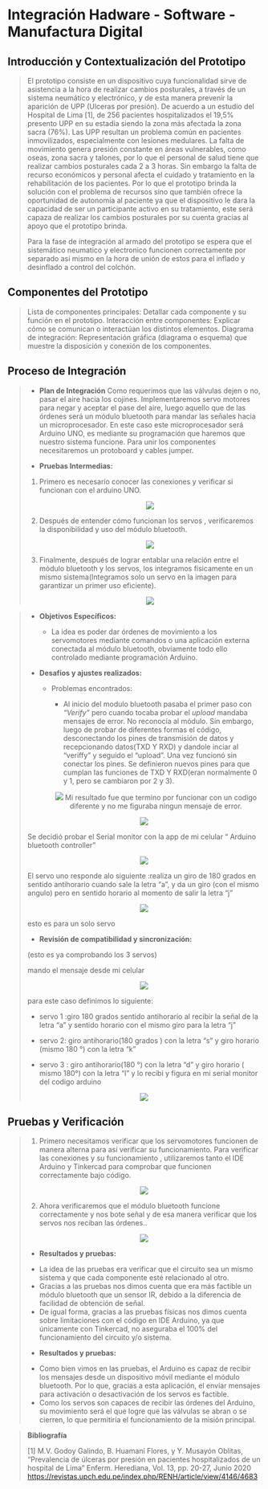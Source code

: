 # Integración Hadware - Software - Manufactura Digital

## Introducción y Contextualización del Prototipo
> El prototipo consiste en un dispositivo cuya funcionalidad sirve de asistencia a la hora de realizar cambios posturales, a través de un sistema neumático y electrónico, y de esta manera prevenir la aparición de UPP (Ulceras por presión). De acuerdo a un estudio del Hospital de Lima [1], de 256 pacientes hospitalizados el 19,5% presento UPP en su estadía  siendo la zona más afectada la zona sacra (76%). Las UPP resultan un problema común en pacientes inmovilizados, especialmente con lesiones medulares. La falta de movimiento genera presión constante en áreas vulnerables, como oseas, zona sacra y talones, por lo que el personal de salud tiene que realizar cambios posturales cada 2 a 3 horas. Sin embargo la falta de recurso económicos y personal afecta el cuidado y tratamiento en la rehabilitación de los pacientes. Por lo que el prototipo brinda la solución con el problema de recursos sino que también ofrece la oportunidad de autonomía al paciente ya que el dispositivo le dara la capacidad de ser un participante activo en su tratamiento, este será capaza de realizar los cambios posturales por su cuenta gracias al apoyo que el prototipo brinda.  
>
> Para la fase de integración al armado del prototipo se espera que el sistemático neumatico y electronico funcionen correctamente por separado así mismo en la hora de unión de estos para el inflado y desinflado a control del colchón. 
>

## Componentes del Prototipo
> Lista de componentes principales: Detallar cada componente y su función en el prototipo.
> Interacción entre componentes: Explicar cómo se comunican o interactúan los distintos elementos.
> Diagrama de integración: Representación gráfica (diagrama o esquema) que muestre la disposición y conexión de los componentes.


## Proceso de Integración
> * **Plan de Integración**
>    Como requerimos que las válvulas dejen o no, pasar el aire hacia los cojines. Implementaremos servo motores para negar y aceptar el pase del aire, luego aquello que de las órdenes será un módulo bluetooth  para mandar las señales hacia un microprocesador. En este caso este microprocesador será Arduino UNO, es mediante su programación que haremos que nuestro sistema funcione. Para unir los componentes necesitaremos un protoboard y cables jumper.
>
> * **Pruebas Intermedias:**
>  1. Primero es necesario conocer las conexiones y verificar si funcionan con el arduino UNO.
>     <p align="center"><img src="https://github.com/user-attachments/assets/93d3f19c-bd1c-4381-a075-4ecff35c8c76">
>  2. Después de entender cómo funcionan los servos , verificaremos la disponibilidad y uso del módulo bluetooth.
>     <p align="center"><img src="https://github.com/user-attachments/assets/d2886ee3-46d3-4d2c-b984-b22233217ea7">
>  3. Finalmente, después de lograr entablar una relación entre el módulo bluetooth y los servos, los integramos físicamente en un mismo sistema(Integramos solo un servo en la imagen para garantizar un primer uso eficiente).
>     <p align="center"><img src="https://github.com/user-attachments/assets/45d2261b-d9a0-4c38-9638-c135b967f69d">

> * **Objetivos Específicos:**
>    - La idea es poder dar órdenes de movimiento a los servomotores mediante comandos o una aplicación externa conectada al módulo bluetooth, obviamente todo ello controlado mediante programación Arduino.
>      
> * **Desafíos y ajustes realizados:**
>   - Problemas encontrados:
>       * Al inicio del modulo bluetooth pasaba el primer paso con *“Verify”* pero cuando tocaba  probar el *upload* mandaba mensajes de error. No reconocía al módulo. Sin embargo, luego de probar de diferentes formas el código, desconectando los pines de transmisión de datos y recepcionando datos(TXD Y RXD) y dandole inciar al “veriffy”  y seguido el “upload”. Una vez funcionó sin conectar los pines. Se definieron nuevos pines para que cumplan las funciones de TXD Y RXD(eran normalmente 0 y 1, pero se cambiaron por 2 y 3).
>
>       <p align="center"><img src="https://github.com/user-attachments/assets/8abd63e8-87a8-4208-bc35-30d7ddc0e1b6">
>       Mi resultado fue que termino por funcionar con un codigo diferente  y no me figuraba ningun mensaje de error.
> <p align="center"><img src="httpshttps://github.com/user-attachments/assets/52b1566a-79ab-4fa9-befd-df734281c9aa">
>        
> Se decidió probar el Serial monitor con la app de mi celular “ Arduino bluetooth controller”
> <p align="center"><img src="https://github.com/user-attachments/assets/27cf55c5-29ea-4ba4-ad43-4c0af905ea1b">
>        
> El servo uno responde  alo  siguiente :realiza un giro de 180 grados en sentido antihorario  cuando sale la letra “a”, y da un giro (con el mismo angulo) pero en sentido horario al momento de  salir la letra  “j”
><p align="center"><img src="https://github.com/user-attachments/assets/2c05787c-94cc-4fbd-96d3-52fd7478d8ec">
>
> esto es para un solo servo 
>
> * **Revisión de compatibilidad y sincronización:**
>  
> (esto es ya comprobando los 3 servos)
>
>  mando el mensaje desde mi celular 
><p align="center"><img src="https://github.com/user-attachments/assets/d567141a-20ad-4bf2-b7c1-d4b149a40ba4">
> 
> para este caso definimos lo siguiente:
> 
> - servo 1 :giro 180 grados  sentido antihorario  al recibir la señal de la  letra “a” y sentido  horario  con el mismo giro para la letra  “j”
> 
> - servo 2: giro antihorario(180 grados ) con la letra “s” y  giro horario (mismo 180 °) con la letra “k”
> 
> - servo 3 : giro antihorario(180 °) con la letra “d” y giro horario ( mismo  180°) con la letra “l” y lo recibi y figura en mi serial monitor del codigo arduino 
><p align="center"><img src="https://github.com/user-attachments/assets/2c08d8db-604e-4f2b-af40-fdbf2aa7c3b0">

## Pruebas y Verificación
>
> 1. Primero necesitamos verificar que los servomotores funcionen de manera alterna para así verificar su funcionamiento. Para verificar las conexiones y su funcionamiento , utilizaremos tanto el IDE Arduino y Tinkercad para comprobar que funcionen correctamente bajo código.
> <p align="center"><img src="https://github.com/user-attachments/assets/5982bb22-0d92-406d-97bf-640e3f362a7e">
>
> 2. Ahora verificaremos que el módulo bluetooth funcione correctamente y nos bote señal y  de esa manera verificar que los servos nos reciban las órdenes..
>
> <p align="center"><img src="https://github.com/user-attachments/assets/eb430a95-e154-4b66-a210-6d8831ba7450">
> 
> * **Resultados y pruebas:**
> - La idea de las pruebas era verificar que el circuito sea un mismo sistema y que cada componente esté relacionado al otro.
> - Gracias a las pruebas nos dimos cuenta que era más factible un módulo bluetooth que un sensor IR, debido a la diferencia de facilidad de obtención de señal.
> - De igual forma, gracias a las pruebas físicas nos dimos cuenta sobre limitaciones con el código en IDE Arduino, ya que únicamente con Tinkercad, no aseguraba el 100% del funcionamiento del circuito y/o sistema.
>
> * **Resultados y pruebas:**
> - Como bien vimos en las pruebas, el Arduino es capaz de recibir los mensajes desde un dispositivo móvil mediante el módulo bluetooth. Por lo que, gracias a esta aplicación, el enviar mensajes para activación o desactivación de los servos es factible.
> - Como los servos son capaces de recibir las órdenes del Arduino, su movimiento será el que logre que las válvulas se abran o se cierren, lo que permitiría el funcionamiento de la misión principal.


> **Bibliografía**
> 
> [1] M.V. Godoy Galindo, B. Huamaní Flores, y Y. Musayón Oblitas, “Prevalencia de úlceras por presión en pacientes hospitalizados de un hospital de Lima” Enferm. Herediana, Vol. 13, pp. 20-27, Junio 2020 https://revistas.upch.edu.pe/index.php/RENH/article/view/4146/4683 





